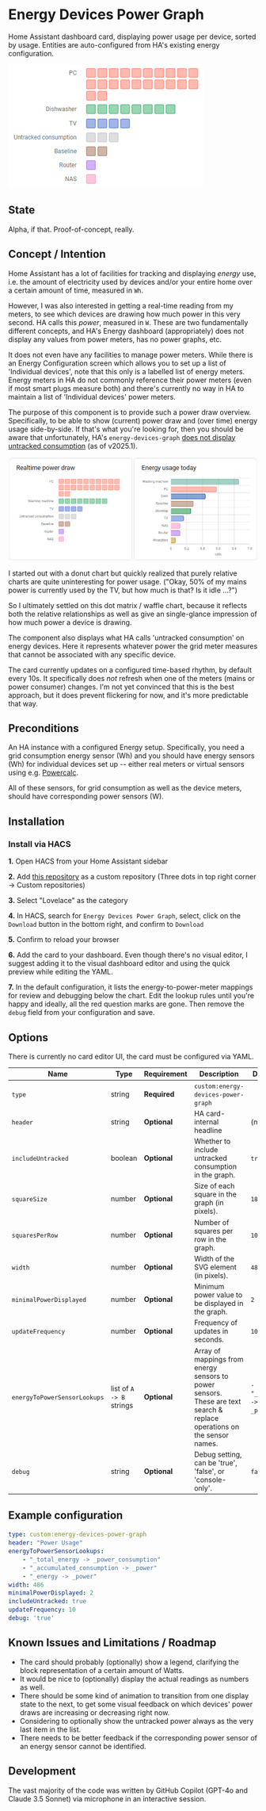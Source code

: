 # Energy Devices Power Graph

Home Assistant dashboard card, displaying power usage per device, sorted by usage.
Entities are auto-configured from HA's existing energy configuration.

![Screenshot: card example](pub/example.png)

## State

Alpha, if that. Proof-of-concept, really.

## Concept / Intention

Home Assistant has a lot of facilities for tracking and displaying _energy_ use, i.e. the amount of electricity used by devices and/or your entire home over a certain amount of time, measured in `Wh`.

However, I was also interested in getting a real-time reading from my meters, to see which devices are drawing how much power in this very second. HA calls this _power_, measured in `W`. These are two fundamentally different concepts, and HA's Energy dashboard (appropriately) does not display any values from power meters, has no power graphs, etc.

It does not even have any facilities to manage power meters. While there is an Energy Configuration screen which allows you to set up a list of 'Individual devices', note that this only is a labelled list of energy meters. Energy meters in HA do not commonly reference their power meters (even if most smart plugs measure both) and there's currently no way in HA to maintain a list of 'Individual devices' power meters.

The purpose of this component is to provide such a power draw overview. Specifically, to be able to show (current) power draw and (over time) energy usage side-by-side.
If that's what you're looking for, then you should be aware that unfortunately, HA's `energy-devices-graph` [does not display untracked consumption](https://community.home-assistant.io/t/wth-does-the-individual-device-total-usage-misses-untracked-consumption/804340) (as of v2025.1).

![Screenshot: power and energy side-by-side](pub/example_side_by_side.png)

I started out with a donut chart but quickly realized that purely relative charts are quite uninteresting for power usage. ("Okay, 50% of my mains power is currently used by the TV, but how much is that? Is it idle ...?")

So I ultimately settled on this dot matrix / waffle chart, because it reflects both the relative relationships as well as give an single-glance impression of how much power a device is drawing.

The component also displays what HA calls 'untracked consumption' on energy devices. Here it represents whatever power the grid meter measures that cannot be associated with any specific device.

The card currently updates on a configured time-based rhythm, by default every 10s. It specifically does *not* refresh when one
of the meters (mains or power consumer) changes. I'm not yet convinced that this is the best approach, but it does prevent flickering for now, and it's more predictable that way.

## Preconditions

An HA instance with a configured Energy setup. Specifically, you need a grid consumption energy sensor (Wh) and you should have energy sensors (Wh) for individual devices set up -- either real meters or virtual sensors using e.g. [Powercalc](https://docs.powercalc.nl/).

All of these sensors, for grid consumption as well as the device meters, should have corresponding power sensors (W).


## Installation

### Install via HACS

**1.** Open HACS from your Home Assistant sidebar

**2.** Add [this repository](https://github.com/hheimbuerger/lovelace-energy-devices-power-graph-card) as a custom repository (Three dots in top right corner -> Custom repositories)

**3.** Select "Lovelace" as the category

**4.** In HACS, search for `Energy Devices Power Graph`, select, click on the `Download` button in the bottom right, and confirm to `Download`

**5.** Confirm to reload your browser

**6.** Add the card to your dashboard. Even though there's no visual editor, I suggest adding it to the visual dashboard editor and using the quick preview while editing the YAML.

**7.** In the default configuration, it lists the energy-to-power-meter mappings for review and debugging below the chart. Edit the lookup rules until you're happy and ideally, all the red question marks are gone. Then remove the `debug` field from your configuration and save.

## Options

There is currently no card editor UI, the card must be configured via YAML.

| Name                             | Type                   | Requirement  | Description                                                                                                                                                     | Default             |
|----------------------------------|------------------------|--------------|-----------------------------------------------------------------------------------------------------------------------------------------------------------------|---------------------|
| `type`                           | string                 | **Required** | `custom:energy-devices-power-graph`                                                                                                                             |                     |
| `header`                         | string                 | **Optional** | HA card-internal headline                                                                                                                                       | (none)              |
| `includeUntracked`               | boolean                | **Optional** | Whether to include untracked consumption in the graph.                                                                                                          | `true`              |
| `squareSize`                     | number                 | **Optional** | Size of each square in the graph (in pixels).                                                                                                                   | `18`                |
| `squaresPerRow`                  | number                 | **Optional** | Number of squares per row in the graph.                                                                                                                         | `10`                |
| `width`                          | number                 | **Optional** | Width of the SVG element (in pixels).                                                                                                                           | `486`               |
| `minimalPowerDisplayed`          | number                 | **Optional** | Minimum power value to be displayed in the graph.                                                                                                               | `2`                 |
| `updateFrequency`                | number                 | **Optional** | Frequency of updates in seconds.                                                                                                                                | `10`                |
| `energyToPowerSensorLookups`     | list of `A -> B` strings     | **Optional** | Array of mappings from energy sensors to power sensors. These are text search & replace operations on the sensor names.                                                                                    | `- "_energy -> _power"]` |
| `debug`                          | string                 | **Optional** | Debug setting, can be 'true', 'false', or 'console-only'.                                                                                                       | `false`             |

## Example configuration

```yaml
type: custom:energy-devices-power-graph
header: "Power Usage"
energyToPowerSensorLookups:
    - "_total_energy -> _power_consumption"
    - "_accumulated_consumption -> _power"
    - "_energy -> _power"
width: 486
minimalPowerDisplayed: 2
includeUntracked: true
updateFrequency: 10
debug: 'true'
```

## Known Issues and Limitations / Roadmap

* The card should probably (optionally) show a legend, clarifying the block representation of a certain amount of Watts.
* It would be nice to (optionally) display the actual readings as numbers as well.
* There should be some kind of animation to transition from one display state to the next, to get some visual feedback on which devices' power draws are increasing or decreasing right now.
* Considering to optionally show the untracked power always as the very last item in the list.
* There needs to be better feedback if the corresponding power sensor of an energy sensor cannot be identified.

## Development

The vast majority of the code was written by GitHub Copilot (GPT-4o and Claude 3.5 Sonnet) via microphone in an interactive session.
